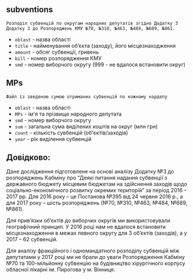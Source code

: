 ## subventions
    Розподіл субвенцій по округам народних депутатів згідно Додатку 3 Додатку 3 до Розпоряджень КМУ №70, №310, №463, №484, №689, №861.
* ```oblast``` - назва області
* ```title``` - найменування об’єкта (заходу), його місцезнаходження
* ```amount``` - обсяг субвенції, гривень
* ```bill``` - номер розпорядження КМУ
* ```smd``` - номер виборчого округу (999 - не вдалося встановити округ)

## MPs
    Файл із зведеною сумою отриманих субвенцій по кожному нардепу
* ```oblast``` - назва області
* ```MPs``` - ім'я та прізвище народного депутата
* ```smd``` - номер виборчого округу
* ```sum``` - загальна сума виділених коштів на округ (млн грн)
* ```count``` - кількість сувбенцій (об'єктів/заходів)
* ```year``` - рік виділення субвенцій

## Довідково:
Дане дослідження підготовлене на основі аналізу Додатку №3 до розпоряджень Кабміну про “Деякі питання надання субвенції з державного бюджету місцевим бюджетам на здійснення заходів щодо соціально-економічного розвитку окремих територій” за період 2016 – 2017 рр.  Для 2016 року – це Постанова №395 від 24 червня 2016 р., а для 2017 року – шість розпоряджень (№70, №310, №463, №484, №689, №861).

Для прив’язки об’єктів до виборчих округів ми використовували географічний принцип. У 2016 році нам не вдалося встановити місцезнаходження в межах певного округу для 3 об’єктів (заходів), а у 2017 – 62 субвенцій.

Для аналізу фракційного і одномандатного розподілу субвенцій між депутатами у 2017 році ми не брали до уваги Розпорядження Кабміну №70 та 100-мільйонну субвенцію на будівництво хірургічного корпусу обласної лікарні ім. Пирогова у м. Вінниця.

